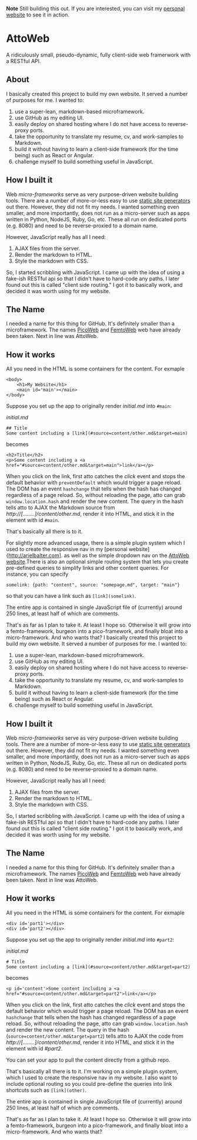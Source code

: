 **Note** Still building this out. If you are interested, you can visit my [personal website](http://arielbalter.com) to see it in action.

# AttoWeb
A ridiculously small, pseudo-dynamic, fully client-side web framerwork with a RESTful API.

## About
I basically created this project to build my own website. It served a number of purposes for me. I wanted to:

1. use a super-lean, markdown-based microframework.
1. use GitHub as my editing UI.
1. easily deploy on shared hosting where I do not have access to reverse-proxy ports.
1. take the opportunity to translate my resume, cv, and work-samples to Markdown.
1. build it without having to learn a client-side framework (for the time being) such as React or Angular.
1. challenge myself to build something useful in JavaScript.

## How I built it
Web _micro-frameworks_ serve as very purpose-driven website building tools. There are a number of more-or-less easy
to use [static site generators](https://github.com/myles/awesome-static-generators) out there. However, they did not
fit my needs. I wanted something even smaller, and more importantly, does not run as a micro-server such as apps
written in Python, NodeJS, Ruby, Go, etc. These all run on dedicated ports (e.g. 8080) and need to be reverse-proxied
to a domain name.

However, JavaScript really has all I need:
1. AJAX files from the server.
1. Render the markdown to HTML.
1. Style the markdown with CSS.

So, I started scribbling with JavaScript. I came up with the idea of using a fake-ish RESTful api so that I didn't have
to hard-code any paths. I later found out this is called "client side routing." I got it to basically work, and decided
it was worth using for my website.

## The Name
I needed a name for this thing for GitHub. It's definitely smaller than a microframework. The names [PicoWeb](https://github.com/pfalcon/picoweb)
and [FemtoWeb](https://github.com/QuarterCode/FemtoWeb) web have already been taken. Next in line was AttoWeb.

## How it works
All you need in the HTML is some containers for the content. For exmaple

```
<body>
    <h1>My Website</h1>
    <main id='main'></main>
</body>
```

Suppose you set up the app to originally render _initial.md_ into `#main`:

_initial.md_
```
## Title
Some content including a [link](#source=content/other.md&target=main)
```

becomes

```
<h2>Title</h2>
<p>Some content including a <a href="#source=content/other.md&target=main">link</a></p>
```

When you click on the link, first atto catches the _click_ event and stops the default behavior with `preventDefault` which would trigger a page reload.
The DOM has an event `hashchange` that tells when the hash has changed regardless of a page reload. So, without reloading the page, atto can grab
`window.location.hash` and render the new content. The query in the hash tells atto to AJAX the Markdown source from _http://\[........\]/content/other.md_,
render it into HTML, and stick it in the element with id `#main`.

That's basically all there is to it.

For slightly more advanced usage, there is a simple plugin system which I used to create the responsive nav in my [personal website]{http://arielbalter.com].
as well as the simple dropdown nav on the [AttoWeb website](http://attoweb.org).There is also an optional simple routing system that lets you create pre-defined
queries to simplify links and other content queries. For instance, you can specify

```
somelink: {path: "content", source: "somepage.md", target: "main"}
```

so that you can have a link such as `[link](somelink)`.

The entire app is contained in single JavaScript file of (currently) around 250 lines, at least half of which are comments.

That's as far as I plan to take it. At least I hope so. Otherwise it will grow into a femto-framework, burgeon into a pico-framework, and finally bloat into
a micro-framework. And who wants that?
I basically created this project to build my own website. It served a number of purposes for me. I wanted to:

1. use a super-lean, markdown-based microframework.
1. use GitHub as my editing UI.
1. easily deploy on shared hosting where I do not have access to reverse-proxy ports.
1. take the opportunity to translate my resume, cv, and work-samples to Markdown.
1. build it without having to learn a client-side framework (for the time being) such as React or Angular.
1. challenge myself to build something useful in JavaScript.

## How I built it
Web _micro-frameworks_ serve as very purpose-driven website building tools. There are a number of more-or-less easy to use [static site generators](https://github.com/myles/awesome-static-generators) out there. However, they did not fit my needs. I wanted something even smaller, and more importantly, does not run as a micro-server such as apps written in Python, NodeJS, Ruby, Go, etc. These all run on dedicated ports (e.g. 8080) and need to be reverse-proxied to a domain name.

However, JavaScript really has all I need:
1. AJAX files from the server.
1. Render the markdown to HTML.
1. Style the markdown with CSS.

So, I started scribbling with JavaScript. I came up with the idea of using a fake-ish RESTful api so that I didn't have to hard-code any paths. I later found out this is called "client side routing." I got it to basically work, and decided it was worth using for my website.

## The Name
I needed a name for this thing for GitHub. It's definitely smaller than a microframework. The names [PicoWeb](https://github.com/pfalcon/picoweb) and [FemtoWeb](https://github.com/QuarterCode/FemtoWeb) web have already been taken. Next in line was AttoWeb.

## How it works
All you need in the HTML is some containers for the content. For exmaple

```
<div id='part1'></div>
<div id='part2'></div>
```

Suppose you set up the app to originally render _initial.md_ into `#part2`:

_initial.md_
```
# Title
Some content including a [link](#source=content/other.md&target=part2)
```

becomes

```
<p id='content'>Some content including a <a href="#source=content/other.md&target=part2">link</a></p>
```

When you click on the link, first atto catches the _click_ event and stops the default behavior which would trigger a page reload. The DOM has an event `hashchange` that tells when the hash has changed regardless of a page reload. So, without reloading the page, atto can grab `window.location.hash` and render the new content. The query in the hash (`source=content/other.md&target=part2`) tells atto to AJAX the code from _http://\[........\]/content/other.md_, render it into HTML, and stick it in the element with id _#part2_.

You can set your app to pull the content directly from a github repo.

That's basically all there is to it. I'm working on a simple plugin system, which I used to create the responsive nav in my website. I also want to include optional routing so you could pre-define the queries into link shortcuts such as `[link](other)`.

The entire app is contained in single JavaScript file of (currently) around 250 lines, at least half of which are comments.

That's as far as I plan to take it. At least I hope so. Otherwise it will grow into a femto-framework, burgeon into a pico-framework, and finally bloat into a micro-framework. And who wants that?
